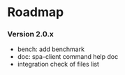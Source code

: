 # Roadmap
### Version 2.0.x
- bench: add benchmark
- doc: spa-client command help doc
- integration check of files list
